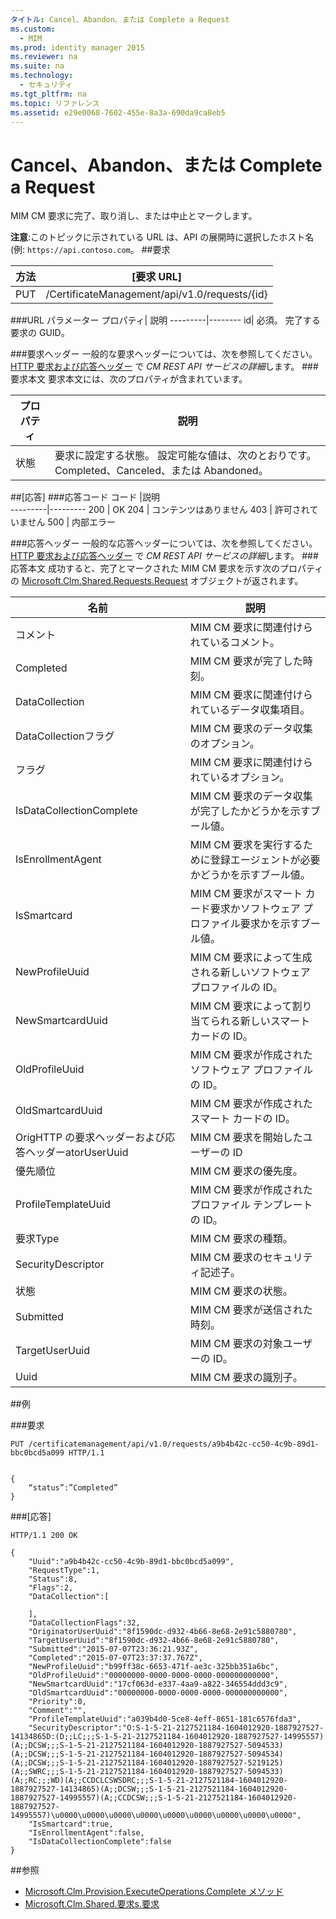```yaml
---
タイトル: Cancel、Abandon、または Complete a Request
ms.custom:
  - MIM
ms.prod: identity manager 2015
ms.reviewer: na
ms.suite: na
ms.technology:
  - セキュリティ
ms.tgt_pltfrm: na
ms.topic: リファレンス
ms.assetid: e29e0068-7602-455e-8a3a-690da9ca8eb5
---
```

# Cancel、Abandon、または Complete a Request
MIM CM 要求に完了、取り消し、または中止とマークします。

**注意**:このトピックに示されている URL は、API の展開時に選択したホスト名 (例: `https://api.contoso.com`。
##要求


方法  |[要求 URL]  
---------|---------
PUT     |/CertificateManagement/api/v1.0/requests/{id}

###URL パラメーター
プロパティ| 説明
---------|--------
id| 必須。 完了する要求の GUID。


###要求ヘッダー
一般的な要求ヘッダーについては、次を参照してください。 [HTTP 要求および応答ヘッダー](certificate-management-rest-api-service-details.md#HttpHeaders) で *CM REST API サービスの詳細*します。
###要求本文
要求本文には、次のプロパティが含まれています。

プロパティ | 説明
---------|-----------
状態 | 要求に設定する状態。 設定可能な値は、次のとおりです。Completed、Canceled、または Abandoned。


##[応答]
###応答コード
コード  |説明  
---------|---------
200     | OK
204 | コンテンツはありません
403 | 許可されていません
500 | 内部エラー

###応答ヘッダー
一般的な応答ヘッダーについては、次を参照してください。 [HTTP 要求および応答ヘッダー](certificate-management-rest-api-service-details.md#HttpHeaders) で *CM REST API サービスの詳細*します。
###応答本文
成功すると、完了とマークされた MIM CM 要求を示す次のプロパティの [Microsoft.Clm.Shared.Requests.Request](https://msdn.microsoft.com/en-us/library/microsoft.clm.shared.requests.request.aspx) オブジェクトが返されます。

名前 | 説明
-----|------------
コメント | MIM CM 要求に関連付けられているコメント。
Completed | MIM CM 要求が完了した時刻。
DataCollection | MIM CM 要求に関連付けられているデータ収集項目。
DataCollectionフラグ | MIM CM 要求のデータ収集のオプション。
フラグ | MIM CM 要求に関連付けられているオプション。
IsDataCollectionComplete | MIM CM 要求のデータ収集が完了したかどうかを示すブール値。
IsEnrollmentAgent | MIM CM 要求を実行するために登録エージェントが必要かどうかを示すブール値。
IsSmartcard | MIM CM 要求がスマート カード要求かソフトウェア プロファイル要求かを示すブール値。
NewProfileUuid | MIM CM 要求によって生成される新しいソフトウェア プロファイルの ID。
NewSmartcardUuid | MIM CM 要求によって割り当てられる新しいスマート カードの ID。
OldProfileUuid | MIM CM 要求が作成されたソフトウェア プロファイルの ID。
OldSmartcardUuid | MIM CM 要求が作成されたスマート カードの ID。
OrigHTTP の要求ヘッダーおよび応答ヘッダーatorUserUuid | MIM CM 要求を開始したユーザーの ID
優先順位 | MIM CM 要求の優先度。
ProfileTemplateUuid | MIM CM 要求が作成されたプロファイル テンプレートの ID。
要求Type | MIM CM 要求の種類。
SecurityDescriptor | MIM CM 要求のセキュリティ記述子。
状態 | MIM CM 要求の状態。
Submitted | MIM CM 要求が送信された時刻。
TargetUserUuid | MIM CM 要求の対象ユーザーの ID。
Uuid | MIM CM 要求の識別子。

##例

###要求
```
PUT /certificatemanagement/api/v1.0/requests/a9b4b42c-cc50-4c9b-89d1-bbc0bcd5a099 HTTP/1.1


{
    “status”:”Completed”
}
```
###[応答]
```
HTTP/1.1 200 OK

{
    "Uuid":"a9b4b42c-cc50-4c9b-89d1-bbc0bcd5a099",
    "RequestType":1,
    "Status":8,
    "Flags":2,
    "DataCollection":[

    ],
    "DataCollectionFlags":32,
    "OriginatorUserUuid":"8f1590dc-d932-4b66-8e68-2e91c5880780",
    "TargetUserUuid":"8f1590dc-d932-4b66-8e68-2e91c5880780",
    "Submitted":"2015-07-07T23:36:21.93Z",
    "Completed":"2015-07-07T23:37:37.767Z",
    "NewProfileUuid":"b99ff38c-6653-471f-ae3c-325bb351a6bc",
    "OldProfileUuid":"00000000-0000-0000-0000-000000000000",
    "NewSmartcardUuid":"17cf063d-e337-4aa9-a822-346554ddd3c9",
    "OldSmartcardUuid":"00000000-0000-0000-0000-000000000000",
    "Priority":0,
    "Comment":"",
    "ProfileTemplateUuid":"a039b4d0-5ce8-4eff-8651-181c6576fda3",
    "SecurityDescriptor":"O:S-1-5-21-2127521184-1604012920-1887927527-14134865D:(D;;LC;;;S-1-5-21-2127521184-1604012920-1887927527-14995557)(A;;DCSW;;;S-1-5-21-2127521184-1604012920-1887927527-5094533)(A;;DCSW;;;S-1-5-21-2127521184-1604012920-1887927527-5094534)(A;;DCSW;;;S-1-5-21-2127521184-1604012920-1887927527-5219125)(A;;SWRC;;;S-1-5-21-2127521184-1604012920-1887927527-5094533)(A;;RC;;;WD)(A;;CCDCLCSWSDRC;;;S-1-5-21-2127521184-1604012920-1887927527-14134865)(A;;DCSW;;;S-1-5-21-2127521184-1604012920-1887927527-14995557)(A;;CCDCSW;;;S-1-5-21-2127521184-1604012920-1887927527-14995557)\u0000\u0000\u0000\u0000\u0000\u0000\u0000\u0000\u0000",
    "IsSmartcard":true,
    "IsEnrollmentAgent":false,
    "IsDataCollectionComplete":false
}
```       
##参照

- [Microsoft.Clm.Provision.ExecuteOperations.Complete メソッド](https://msdn.microsoft.com/en-us/library/microsoft.clm.provision.executeoperations.complete.aspx)
- [Microsoft.Clm.Shared.要求s.要求](https://msdn.microsoft.com/en-us/library/microsoft.clm.shared.requests.request.aspx)


<!--HONumber=Mar16_HO1-->


